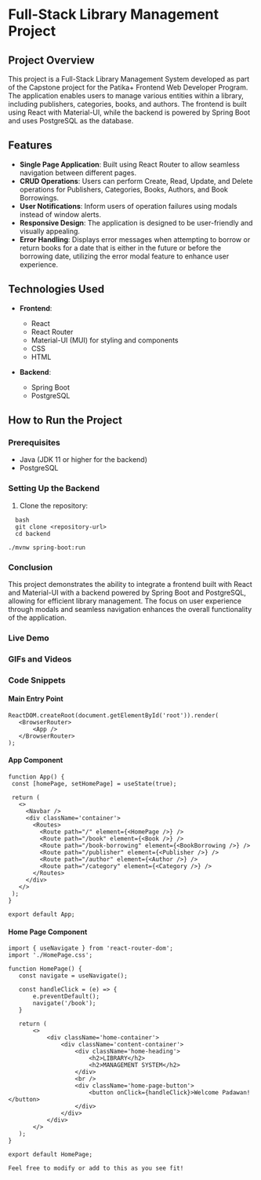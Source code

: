# Full-Stack Library Management Project

## Project Overview

This project is a Full-Stack Library Management System developed as part of the Capstone project for the Patika+ Frontend Web Developer Program. The application enables users to manage various entities within a library, including publishers, categories, books, and authors. The frontend is built using React with Material-UI, while the backend is powered by Spring Boot and uses PostgreSQL as the database.

## Features

- **Single Page Application**: Built using React Router to allow seamless navigation between different pages.
- **CRUD Operations**: Users can perform Create, Read, Update, and Delete operations for Publishers, Categories, Books, Authors, and Book Borrowings.
- **User Notifications**: Inform users of operation failures using modals instead of window alerts.
- **Responsive Design**: The application is designed to be user-friendly and visually appealing.
- **Error Handling**: Displays error messages when attempting to borrow or return books for a date that is either in the future or before the borrowing date, utilizing the error modal feature to enhance user experience.


## Technologies Used

- **Frontend**: 
  - React
  - React Router
  - Material-UI (MUI) for styling and components
  - CSS
  - HTML
  
- **Backend**: 
  - Spring Boot
  - PostgreSQL

## How to Run the Project

### Prerequisites

- Java (JDK 11 or higher for the backend)
- PostgreSQL

### Setting Up the Backend

1. Clone the repository:
 ```
   bash
   git clone <repository-url>
   cd backend

./mvnw spring-boot:run
 ```

### Conclusion
This project demonstrates the ability to integrate a frontend built with React and Material-UI with a backend powered by Spring Boot and PostgreSQL, allowing for efficient library management. The focus on user experience through modals and seamless navigation enhances the overall functionality of the application.

### Live Demo


### GIFs and Videos



### Code Snippets

#### Main Entry Point
 ```
ReactDOM.createRoot(document.getElementById('root')).render(
    <BrowserRouter>
        <App />
    </BrowserRouter>    
);
 ```


#### App Component
 ```
function App() {
  const [homePage, setHomePage] = useState(true);

  return (
    <>
      <Navbar />
      <div className='container'>
        <Routes>
          <Route path="/" element={<HomePage />} />
          <Route path="/book" element={<Book />} />
          <Route path="/book-borrowing" element={<BookBorrowing />} />
          <Route path="/publisher" element={<Publisher />} />
          <Route path="/author" element={<Author />} />
          <Route path="/category" element={<Category />} />
        </Routes>
      </div>
    </>
  );
}

export default App;
 ```

#### Home Page Component
 ```
import { useNavigate } from 'react-router-dom';
import './HomePage.css';

function HomePage() {
    const navigate = useNavigate();

    const handleClick = (e) => {
        e.preventDefault();
        navigate('/book');
    }

    return (
        <>
            <div className='home-container'>
                <div className='content-container'>
                    <div className='home-heading'>
                        <h2>LIBRARY</h2>
                        <h2>MANAGEMENT SYSTEM</h2>
                    </div>
                    <br />
                    <div className='home-page-button'>
                        <button onClick={handleClick}>Welcome Padawan!</button>
                    </div>
                </div>
            </div>
        </>
    );
}

export default HomePage;
 ```


 ``` Feel free to modify or add to this as you see fit!  ```

